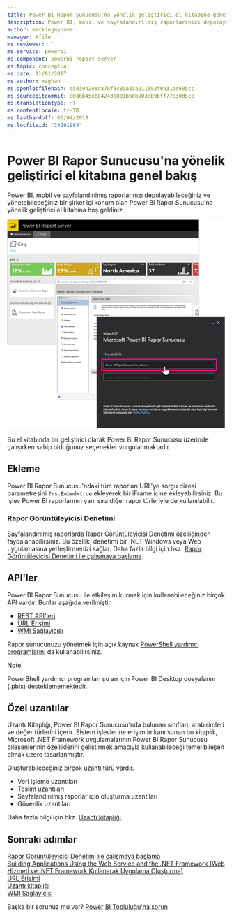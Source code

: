 ```yaml
---
title: Power BI Rapor Sunucusu'na yönelik geliştirici el kitabına genel bakış
description: Power BI, mobil ve sayfalandırılmış raporlarınızı depolayabileceğiniz ve yönetebileceğiniz bir şirket içi konum olan Power BI Rapor Sunucusu'na yönelik geliştirici el kitabına hoş geldiniz.
author: markingmyname
manager: kfile
ms.reviewer: ''
ms.service: powerbi
ms.component: powerbi-report-server
ms.topic: conceptual
ms.date: 11/01/2017
ms.author: maghan
ms.openlocfilehash: e593942e6d878f5c03a33a211592f0a31be605cc
ms.sourcegitcommit: 80d6b45eb84243e801b60b9038b9bff77c30d5c8
ms.translationtype: HT
ms.contentlocale: tr-TR
ms.lasthandoff: 06/04/2018
ms.locfileid: "34291984"
---
```

# <a name="developer-handbook-overview-power-bi-report-server"></a>Power BI Rapor Sunucusu'na yönelik geliştirici el kitabına genel bakış
Power BI, mobil ve sayfalandırılmış raporlarınızı depolayabileceğiniz ve yönetebileceğiniz bir şirket içi konum olan Power BI Rapor Sunucusu'na yönelik geliştirici el kitabına hoş geldiniz.

![](media/developer-handbook-overview/admin-handbook.png)

Bu el kitabında bir geliştirici olarak Power BI Rapor Sunucusu üzerinde çalışırken sahip olduğunuz seçenekler vurgulanmaktadır.

## <a name="embedding"></a>Ekleme
Power BI Rapor Sunucusu'ndaki tüm raporları URL'ye sorgu dizesi parametresini `?rs:Embed=true` ekleyerek bir iFrame içine ekleyebilirsiniz. Bu işlev Power BI raporlarının yanı sıra diğer rapor türleriyle de kullanılabilir.

### <a name="report-viewer-control"></a>Rapor Görüntüleyicisi Denetimi
Sayfalandırılmış raporlarda Rapor Görüntüleyicisi Denetimi özelliğinden faydalanabilirsiniz. Bu özellik, denetimi bir .NET Windows veya Web uygulamasına yerleştirmenizi sağlar. Daha fazla bilgi için bkz. [Rapor Görüntüleyicisi Denetimi ile çalışmaya başlama](https://docs.microsoft.com/sql/reporting-services/application-integration/integrating-reporting-services-using-reportviewer-controls-get-started).

## <a name="apis"></a>API'ler
Power BI Rapor Sunucusu ile etkileşim kurmak için kullanabileceğiniz birçok API vardır. Bunlar aşağıda verilmiştir.

* [REST API'leri](rest-api.md)
* [URL Erişimi](https://docs.microsoft.com/sql/reporting-services/url-access-ssrs)
* [WMI Sağlayıcısı](https://docs.microsoft.com/sql/reporting-services/wmi-provider-library-reference/reporting-services-wmi-provider-library-reference-ssrs)

Rapor sunucunuzu yönetmek için açık kaynak [PowerShell yardımcı programlarını](https://github.com/Microsoft/ReportingServicesTools) da kullanabilirsiniz.

> [!NOTE]
> PowerShell yardımcı programları şu an için Power BI Desktop dosyalarını (.pbix) desteklememektedir.
> 
> 

## <a name="custom-extensions"></a>Özel uzantılar
Uzantı Kitaplığı, Power BI Rapor Sunucusu'nda bulunan sınıfları, arabirimleri ve değer türlerini içerir. Sistem işlevlerine erişim imkanı sunan bu kitaplık, Microsoft .NET Framework uygulamalarının Power BI Rapor Sunucusu bileşenlerinin özelliklerini geliştirmek amacıyla kullanabileceği temel bileşen olmak üzere tasarlanmıştır.

Oluşturabileceğiniz birçok uzantı türü vardır.

* Veri işleme uzantıları
* Teslim uzantıları
* Sayfalandırılmış raporlar için oluşturma uzantıları
* Güvenlik uzantıları

Daha fazla bilgi için bkz. [Uzantı kitaplığı](https://docs.microsoft.com/sql/reporting-services/extensions/reporting-services-extension-library).

## <a name="next-steps"></a>Sonraki adımlar
[Rapor Görüntüleyicisi Denetimi ile çalışmaya başlama](https://docs.microsoft.com/sql/reporting-services/application-integration/integrating-reporting-services-using-reportviewer-controls-get-started)  
[Building Applications Using the Web Service and the .NET Framework (Web Hizmeti ve .NET Framework Kullanarak Uygulama Oluşturma)](https://docs.microsoft.com/sql/reporting-services/report-server-web-service/net-framework/building-applications-using-the-web-service-and-the-net-framework)  
[URL Erişimi](https://docs.microsoft.com/sql/reporting-services/url-access-ssrs)  
[Uzantı kitaplığı](https://docs.microsoft.com/sql/reporting-services/extensions/reporting-services-extension-library)  
[WMI Sağlayıcısı](https://docs.microsoft.com/sql/reporting-services/wmi-provider-library-reference/reporting-services-wmi-provider-library-reference-ssrs)

Başka bir sorunuz mu var? [Power BI Topluluğu'na sorun](https://community.powerbi.com/)

